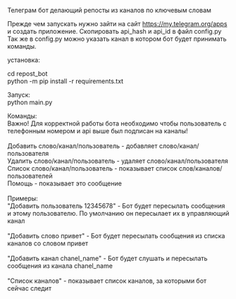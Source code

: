 Телеграм бот делающий репосты из каналов по ключевым словам

Прежде чем запускать нужно зайти на сайт https://my.telegram.org/apps и создать приложение. Скопировать api_hash и api_id в файл config.py</br>
Так же в config.py можно указать канал в котором бот будет принимать команды.

установка:

cd repost_bot </br>
python -m pip install -r requirements.txt</br>

Запуск:</br>
python main.py

Команды:</br>
Важно! Для корректной работы бота необходимо чтобы пользователь с телефонным номером и api выше был подписан на каналы!</br>
</br>
Добавить слово/канал/пользователь - добавляет слово/канал/пользователя</br>
Удалить слово/канал/пользователь - удаляет слово/канал/пользователя</br>
Список слово/канал/пользователь - показывает список слов/каналов/пользователей</br>
Помощь - показывает это сообщение</br>
</br>
Примеры:</br>
"Добавить пользователь 12345678" - Бот будет пересылать сообщения и этому пользователю. По умолчанию он пересылает их в управляющий канал</br>
</br>
"Добавить слово привет" - Бот будет пересылать сообщения из списка каналов со словом привет</br>
</br>
"Добавить канал chanel_name" - Бот будет слушать и пересылать сообщения из канала chanel_name</br>
</br>
"Список каналов" - показывает список каналов, за которыми бот сейчас следит</br>